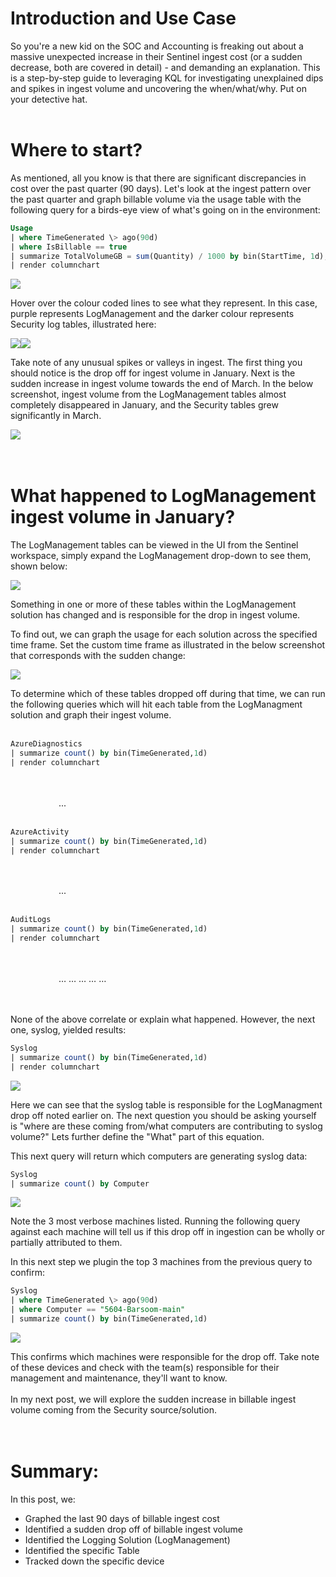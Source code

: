 # Introduction and Use Case

So you're a new kid on the SOC and Accounting is freaking out about a massive unexpected increase in their Sentinel ingest cost (or a sudden decrease, both are covered in detail) - and demanding an explanation. This is a step-by-step guide to leveraging KQL for investigating unexplained dips and spikes in ingest volume and uncovering the when/what/why. Put on your detective hat.
<br/>
<br/>
# Where to start?

As mentioned, all you know is that there are significant discrepancies in cost over the past quarter (90 days). Let's look at the ingest pattern over the past quarter and graph billable volume via the usage table with the following query for a birds-eye view of what's going on in the environment:

```sql
Usage
| where TimeGenerated \> ago(90d)
| where IsBillable == true
| summarize TotalVolumeGB = sum(Quantity) / 1000 by bin(StartTime, 1d), Solution
| render columnchart
```

![](/assets/img/Detective1/Usage.png)

Hover over the colour coded lines to see what they represent. In this case, purple represents LogManagement and the darker colour represents Security log tables, illustrated here:

![](/assets/img/Detective1/Usage1-Purple.png)![](/assets/img/Detective1/Usage2-Dark.png)

Take note of any unusual spikes or valleys in ingest. The first thing you should notice is the drop off for ingest volume in January. Next is the sudden increase in ingest volume towards the end of March. In the below screenshot, ingest volume from the LogManagement tables almost completely disappeared in January, and the Security tables grew significantly in March.

![](/assets/img/Detective1/Delta.png)
<br/>
<br/>
<br/>
# What happened to LogManagement ingest volume in January?

The LogManagement tables can be viewed in the UI from the Sentinel workspace, simply expand the LogManagement drop-down to see them, shown below:

![](/assets/img/Detective1/Tables.png)

Something in one or more of these tables within the LogManagement solution has changed and is responsible for the drop in ingest volume.

To find out, we can graph the usage for each solution across the specified time frame. Set the custom time frame as illustrated in the below screenshot that corresponds with the sudden change:

![](/assets/img/Detective1/Date_GUI.png)

To determine which of these tables dropped off during that time, we can run the following queries which will hit each table from the LogManagment solution and graph their ingest volume.
<br/>
<br/>

```sql
AzureDiagnostics
| summarize count() by bin(TimeGenerated,1d)
| render columnchart
```
<br/>
<br/>&ensp;&ensp;&ensp;&ensp;&ensp;&ensp;&ensp;&ensp;&ensp;&ensp;&ensp;...<br/>
<br/>

```sql
AzureActivity
| summarize count() by bin(TimeGenerated,1d)
| render columnchart
```

<br/>
<br/>&ensp;&ensp;&ensp;&ensp;&ensp;&ensp;&ensp;&ensp;&ensp;&ensp;&ensp;...<br/>
<br/>

```sql
AuditLogs
| summarize count() by bin(TimeGenerated,1d)
| render columnchart
```

<br/>
<br/>&ensp;&ensp;&ensp;&ensp;&ensp;&ensp;&ensp;&ensp;&ensp;&ensp;&ensp;… … … … …
<br/>
<br/>
<br/>


None of the above correlate or explain what happened. However, the next one, syslog, yielded results:

```sql
Syslog
| summarize count() by bin(TimeGenerated,1d)
| render columnchart
```

![](/assets/img/Detective1/syslog_Graph.png)

Here we can see that the syslog table is responsible for the LogManagment drop off noted earlier on. The next question you should be asking yourself is "where are these coming from/what computers are contributing to syslog volume?" Lets further define the "What" part of this equation.

This next query will return which computers are generating syslog data:


```sql
Syslog
| summarize count() by Computer
```

![](/assets/img/Detective1/Syslog_Count_by_Computer.png)

Note the 3 most verbose machines listed. Running the following query against each machine will tell us if this drop off in ingestion can be wholly or partially attributed to them.

In this next step we plugin the top 3 machines from the previous query to confirm:

```sql
Syslog
| where TimeGenerated \> ago(90d)
| where Computer == "5604-Barsoom-main"
| summarize count() by bin(TimeGenerated,1d)
```

![](/assets/img/Detective1/syslog_barsoom.png)

This confirms which machines were responsible for the drop off. Take note of these devices and check with the team(s) responsible for their management and maintenance, they'll want to know.
<br/>
<br/>
In my next post, we will explore the sudden increase in billable ingest volume coming from the Security source/solution.
<br/>
<br/>
<br/>
# Summary:

In this post, we:

- Graphed the last 90 days of billable ingest cost
- Identified a sudden drop off of billable ingest volume
- Identified the Logging Solution (LogManagement)
- Identified the specific Table
- Tracked down the specific device

